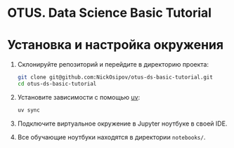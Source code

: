 # OTUS. Data Science Basic Tutorial

# Установка и настройка окружения

1. Склонируйте репозиторий и перейдите в директорию проекта:
    ```bash
    git clone git@github.com:NickOsipov/otus-ds-basic-tutorial.git
    cd otus-ds-basic-tutorial
    ```

2. Установите зависимости с помощью [uv](https://docs.astral.sh/uv/getting-started/installation/):
    ```bash
    uv sync
    ```

3. Подключите виртуальное окружение в Jupyter ноутбуке в своей IDE.
4. Все обучающие ноутбуки находятся в директории `notebooks/`.